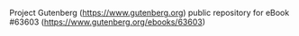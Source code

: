 Project Gutenberg (https://www.gutenberg.org) public repository for
eBook #63603 (https://www.gutenberg.org/ebooks/63603)
